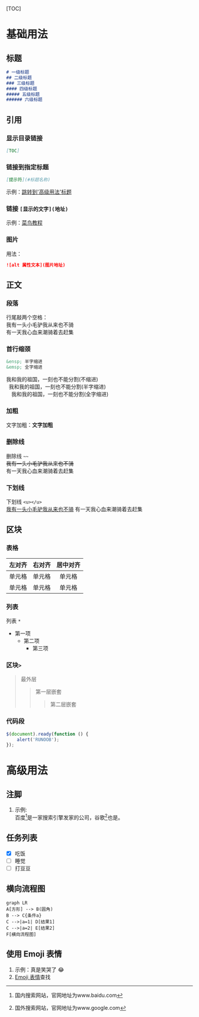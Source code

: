 [TOC]

# 基础用法
## 标题
```Markdown
# 一级标题
## 二级标题
### 三级标题
#### 四级标题
##### 五级标题
###### 六级标题
```

## 引用
### 显示目录链接
```Markdown
[TOC]
```
### 链接到指定标题
```Markdown
[提示符](#标题名称)
```
示例：[跳转到'高级用法'标题](#高级用法)
### 链接 `[显示的文字](地址)`
示例：[菜鸟教程](https://www.runoob.com)

### 图片
用法：
```Markdown
![alt 属性文本](图片地址)
```

## 正文

### 段落
行尾敲两个空格：`  `  
我有一头小毛驴我从来也不骑  
有一天我心血来潮骑着去赶集

### 首行缩颈
```Markdown
&ensp; 半字缩进
&emsp; 全字缩进
```
我和我的祖国，一刻也不能分割(不缩进)  
&ensp;我和我的祖国，一刻也不能分割(半字缩进)  
&emsp;我和我的祖国，一刻也不能分割(全字缩进)  


### 加粗
文字加粗：**文字加粗**

### 删除线
删除线 `~~`  
~~我有一头小毛驴我从来也不骑~~  
有一天我心血来潮骑着去赶集

### 下划线  
下划线 `<u></u>`  
<u>我有一头小毛驴我从来也不骑</u>
有一天我心血来潮骑着去赶集


## 区块
### 表格
| 左对齐 | 右对齐 | 居中对齐 |
| :-----| ----: | :----: |
| 单元格 | 单元格 | 单元格 |
| 单元格 | 单元格 | 单元格 |

###  列表
列表 `*`
* 第一项
    * 第二项
        * 第三项

### 区块`>`
> 最外层
> > 第一层嵌套
> > > 第二层嵌套

### 代码段
```javascript
$(document).ready(function () {
    alert('RUNOOB');
});
```

# 高级用法
## 注脚
1. 示例:  
百度[^baidu]是一家搜索引擎发家的公司，谷歌[^google]也是。
[^baidu]:国内搜索网站，官网地址为www.baidu.com
[^google]:国外搜索网站，官网地址为www.google.com
## 任务列表
* [x] 吃饭
* [ ] 睡觉
* [ ] 打豆豆
## 横向流程图
```mermaid
graph LR
A[方形] --> B(圆角)
B --> C{条件a}
C -->|a=1| D[结果1]
C -->|a=2| E[结果2]
F[横向流程图]
```
## 使用 Emoji 表情
1. 示例：真是笑哭了 :joy:
2. [Emoji 表情](https://gist.github.com/rxaviers/7360908)查找
